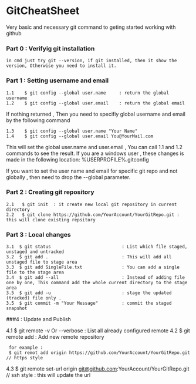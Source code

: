# GitCheatSheet
Very basic and necessary git command to geting started working with github
### Part 0 : Verifyig git installation

```
in cmd just try git --version, if git installed, then it show the version, Otherwise you need to install it.
```

### Part 1 : Setting username and email 
```
1.1    $ git config --global user.name     : return the global username 
1.2    $ git config --global user.email    : return the global email
```
If nothing returned , Then you need to specifiy global username and email by the following command  

```
1.3    $ git config --global user.name "Your Name" 
1.4    $ git config --global user.email You@YourMail.com 
```

This will set the global user.name and user.email , You can call 1.1 and 1.2 commands to see the result.
If you are a windows user , these changes is made in the following location: %USERPROFILE%\.gitconfig  

If you want to set the user name and email for specific git repo and not globally , then need to drop the --global parameter.


### Part 2 : Creating git repository

```
2.1   $ git init  : it create new local git repository in current directory
2.2   $ git clone https://github.com/YourAccount/YourGitRepo.git : this will clone existing repsitory
```

### Part 3 : Local changes
```
3.1  $ git status                           : List which file staged, unstaged and untracked 
3.2  $ git add .                            : This will add all unstaged file to stage area
3.3  $ git add SingleFile.txt               : You can add a single file to the stage area
3.4  $ git add --all                        : Instead of adding file one by one, This command add the whole current directory to the stage area
3.5  $ git add -u                           : stage the updated (tracked) file only .
3.5  $ git commit -m "Your Message"         : commit the staged snapshot 
```

###4 : Update and Publish

4.1  $ git remote -v  Or --verbose           : List all already configured remote
4.2  $ git remote add <name> <url>           : Add new remote repository 
     
     for example : 
     $ git remot add origin https://github.com/YourAccount/YourGitRepo.git  // https style

4.3  $ git remote set-url origin git@github.com:YourAccount/YourGitRepo.git // ssh style
                                             : this will update the url 